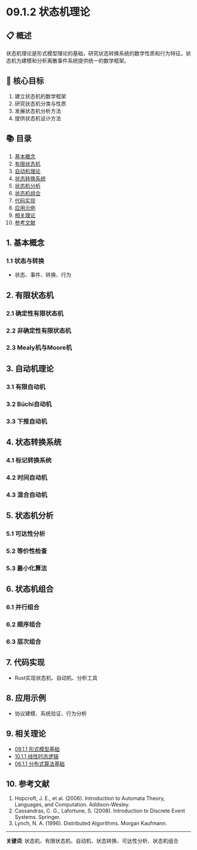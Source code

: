 # 09.1.2 状态机理论

## 📋 概述

状态机理论是形式模型理论的基础，研究状态转换系统的数学性质和行为特征。状态机为建模和分析离散事件系统提供统一的数学框架。

## 🎯 核心目标

1. 建立状态机的数学框架
2. 研究状态机分类与性质
3. 发展状态机分析方法
4. 提供状态机设计方法

## 📚 目录

1. [基本概念](#1-基本概念)
2. [有限状态机](#2-有限状态机)
3. [自动机理论](#3-自动机理论)
4. [状态转换系统](#4-状态转换系统)
5. [状态机分析](#5-状态机分析)
6. [状态机组合](#6-状态机组合)
7. [代码实现](#7-代码实现)
8. [应用示例](#8-应用示例)
9. [相关理论](#9-相关理论)
10. [参考文献](#10-参考文献)

## 1. 基本概念

### 1.1 状态与转换

- 状态、事件、转换、行为

## 2. 有限状态机

### 2.1 确定性有限状态机

### 2.2 非确定性有限状态机

### 2.3 Mealy机与Moore机

## 3. 自动机理论

### 3.1 有限自动机

### 3.2 Büchi自动机

### 3.3 下推自动机

## 4. 状态转换系统

### 4.1 标记转换系统

### 4.2 时间自动机

### 4.3 混合自动机

## 5. 状态机分析

### 5.1 可达性分析

### 5.2 等价性检查

### 5.3 最小化算法

## 6. 状态机组合

### 6.1 并行组合

### 6.2 顺序组合

### 6.3 层次组合

## 7. 代码实现

- Rust实现状态机、自动机、分析工具

## 8. 应用示例

- 协议建模、系统验证、行为分析

## 9. 相关理论

- [09.1.1 形式模型基础](09.1.1_形式模型基础.md)
- [10.1.1 线性时态逻辑](../10_Temporal_Logic_Theory/10.1.1_线性时态逻辑.md)
- [06.1.1 分布式算法基础](../06_Distributed_Systems_Theory/06.1.1_分布式算法基础.md)

## 10. 参考文献

1. Hopcroft, J. E., et al. (2006). Introduction to Automata Theory, Languages, and Computation. Addison-Wesley.
2. Cassandras, C. G., Lafortune, S. (2008). Introduction to Discrete Event Systems. Springer.
3. Lynch, N. A. (1996). Distributed Algorithms. Morgan Kaufmann.

---
**关键词**: 状态机、有限状态机、自动机、状态转换、可达性分析、状态机组合
